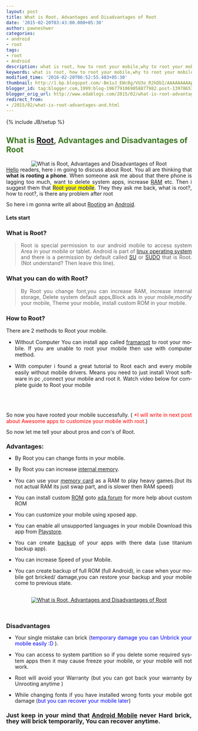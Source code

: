 ```yaml
---
layout: post
title: What is Root, Advantages and Disadvantages of Root
date: '2015-02-20T03:43:00.000+05:30'
author: pawneshwer
categories:
- android
- root
tags:
- root
- Android
description: what is root, how to root your mobile,why to root your mobile,when to root your mobile,root without pc
keywords: what is root, how to root your mobile,why to root your mobile,when to root your mobile,root without pc
modified_time: '2016-02-20T06:52:55.483+05:30'
thumbnail: http://1.bp.blogspot.com/-Be1uJ_EWc8g/VU3o_R2kDbI/AAAAAAAAApQ/5_3zhzWdga0/s72-c/root.jpg
blogger_id: tag:blogger.com,1999:blog-1967791069058877982.post-1397865353209627080
blogger_orig_url: http://www.edablogs.com/2015/02/what-is-root-advantages-and.html
redirect_from:
- /2015/02/what-is-root-advantages-and.html
---
```


{% include JB/setup %}

<div dir="ltr" style="text-align: left;" trbidi="on"><h2 style="text-align: left;"><span lang="en-US"><span style="color: #38761d;">What is <a href="http://en.wikipedia.org/wiki/Superuser" rel="wikipedia" target="_blank" title="Superuser">Root</a>, Advantages and Disadvantages of Root</span></span></h2><div class="separator" style="clear: both; text-align: center;"><img alt="What is Root, Advantages and Disadvantages of Root" border="0" src="http://1.bp.blogspot.com/-Be1uJ_EWc8g/VU3o_R2kDbI/AAAAAAAAApQ/5_3zhzWdga0/s1600/root.jpg" title="What is Root, Advantages and Disadvantages of Root" /></div><div style="line-height: 115%; margin-bottom: 0.35cm; text-align: justify;"><span lang="en-US"><a href="http://picasa.google.com/" rel="homepage" target="_blank" title="Picasa">Hello</a> readers, here i m going to discuss about Root. You all are thinking that <b>what is rooting a phone</b>. When someone ask me about that there phone is lagging too much, want to delete system apps, increase <a href="http://en.wikipedia.org/wiki/Random-access_memory" rel="wikipedia" target="_blank" title="Random-access memory">RAM</a> etc. Then i suggest them that <span style="color: blue;"><span style="background-color: yellow;">Root your mobile</span></span>. They they ask me back, what is root?, how to root?, is there any problem after root</span></div><div style="line-height: 115%; margin-bottom: 0.35cm; text-align: justify;"><span lang="en-US">So here i m gonna write all about <a href="http://en.wikipedia.org/wiki/Android_rooting" rel="wikipedia" target="_blank" title="Android rooting">Rooting</a> an <a href="http://code.google.com/android/" rel="homepage" target="_blank" title="Android">Android</a>.</span></div><h4 style="line-height: 115%; margin-bottom: 0.35cm; text-align: justify;"><span lang="en-US">Lets start </span></h4><h3><div class="alert alert-question" role="alert"><span lang="en-US">What is Root?</span></div></h3><div style="text-align: justify;"><blockquote><div style="line-height: 115%; margin-bottom: 0.35cm;"><span lang="en-US">Root is special permission to our android mobile to access system Area in your mobile or tablet. Android is part of <a href="http://www.intenseschool.com/boot_camp/linux" rel="intenseschoollinux" target="_blank" title="Linux Boot Camp">linux operating system</a> and there is a permission by default called <a href="http://en.wikipedia.org/wiki/Su_%28Unix%29" rel="wikipedia" target="_blank" title="Su (Unix)">SU</a> or <a href="http://www.sudo.ws/" rel="homepage" target="_blank" title="Sudo">SUDO</a> that is Root. (Not understand? Then leave this line).</span></div></blockquote></div><h3><div class="alert alert-question" role="alert"><span lang="en-US">What you can do with Root?</span></div></h3><div style="text-align: justify;"><blockquote><div style="line-height: 115%; margin-bottom: 0.35cm;"><span lang="en-US">By Root you change font,you can increase RAM, increase internal storage, Delete system default apps,Block ads in your mobile,modify your mobile, Theme your mobile, install custom ROM in your mobile.</span></div></blockquote></div><h3><div class="alert alert-question" role="alert"><span lang="en-US">How to Root?</span></div></h3><div style="line-height: 115%; margin-bottom: 0.35cm; text-align: justify;"><span lang="en-US">There are 2 methods to Root your mobile. </span></div><ul style="text-align: justify;"><li><span lang="en-US">Without Computer You can install app called <a href="http://forum.xda-developers.com/apps/framaroot/root-framaroot-one-click-apk-to-root-t2130276" rel="nofollow" target="_blank">framaroot</a> to root your mobile. If you are unable to root your mobile then use with computer method.</span></li></ul><ul style="text-align: left;"><li style="text-align: justify;"><span lang="en-US">With computer i found a great tutorial to Root each and every mobile easily without mobile drivers. Means you need to just install Vroot software in pc ,connect your mobile and root it. Watch video below for complete guide to Root your mobile</span></li></ul><br /><br /><article id="default-usage"><div class="to-lock" style="display: none;"><br /><center><iframe allowfullscreen="allowfullscreen" frameborder="0" height="315" src="//www.youtube.com/embed/XYt5oxhnllA" width="70%"></iframe></center><center></center></div></article><br /><div><div style="line-height: 115%; margin-bottom: 0.35cm; text-align: justify;"><span lang="en-US">So now you have rooted your mobile successfully. ( <span style="color: red;">*I will write in next post about Awesome apps to customize your mobile with root.</span>)</span></div><div style="line-height: 115%; margin-bottom: 0.35cm; text-align: justify;"><span lang="en-US">So now let me tell your about pros and con's of Root.</span></div><!-- adsense --> <div style="line-height: 115%; margin-bottom: 0.35cm; text-align: justify;"><h3><div class="alert alert-success" role="alert"><span lang="en-US">Advantages:</span></div></h3></div><div style="line-height: 115%; margin-bottom: 0.35cm; text-align: justify;"><ul><li><span lang="en-US">By Root you can change fonts in your mobile.</span></li></ul></div><div style="line-height: 115%; margin-bottom: 0.35cm; text-align: justify;"><ul><li><span lang="en-US">By Root you can increase <a href="http://www.lg.com/us/data-storage" rel="lghe" target="_blank" title="Data Storage">internal memory</a>.</span></li></ul></div><div style="line-height: 115%; margin-bottom: 0.35cm; text-align: justify;"><ul><li><span lang="en-US">You can use your <a href="http://en.wikipedia.org/wiki/Memory_card" rel="wikipedia" target="_blank" title="Memory card">memory card</a> as a RAM to play heavy games.(but its not actual RAM its just swap part, and is slower then RAM speed)</span></li></ul></div><div style="line-height: 115%; margin-bottom: 0.35cm; text-align: justify;"><ul><li><span lang="en-US">You can install custom <a href="http://en.wikipedia.org/wiki/Read-only_memory" rel="wikipedia" target="_blank" title="Read-only memory">ROM</a> goto <a href="http://forum.xda-developers.com/" rel="nofollow" target="_blank">xda forum</a> for more help about custom ROM</span></li></ul></div><div style="line-height: 115%; margin-bottom: 0.35cm; text-align: justify;"><ul><li><span lang="en-US">You can customize your mobile using xposed app.</span></li></ul></div><div style="line-height: 115%; margin-bottom: 0.35cm; text-align: justify;"><ul><li><span lang="en-US">You can enable all unsupported languages in your mobile Download this app from <a href="https://play.google.com/store/apps/details?id=pr.uni.fonts" rel="nofollow" target="_blank">Playstore</a>.</span></li></ul></div><div style="line-height: 115%; margin-bottom: 0.35cm; text-align: justify;"><ul><li><span lang="en-US">You can create <a href="http://en.wikipedia.org/wiki/Backup" rel="wikipedia" target="_blank" title="Backup">backup</a> of your apps with there data (use titanium backup app).</span></li></ul><ul><li><span lang="en-US">You can increase Speed of your Mobile. </span></li></ul></div><div style="line-height: 115%; margin-bottom: 0.35cm;"><ul style="text-align: left;"><li style="text-align: justify;"><span lang="en-US">You can create backup of full ROM (full Android), in case when your mobile got bricked/ damage,you can restore your backup and your mobile come to previous state.</span></li></ul><br /><div class="separator" style="clear: both; text-align: center;"><span lang="en-US"><a target="_blank" href="http://1.bp.blogspot.com/-gJ912eJ4Htk/VU3qj7fZCMI/AAAAAAAAApc/DlLdFj34irs/s1600/Screenshot_2014-12-21-15-10-01.jpg" imageanchor="1" style="margin-left: 1em; margin-right: 1em;"><img alt="What is Root, Advantages and Disadvantages of Root" border="0" class="lazy" data-src="http://3.bp.blogspot.com/-qRJ2pJ3_uIw/VU3q9H9fdYI/AAAAAAAAApk/8fus4NQ2G1c/s1600/Screenshot_2014-12-21-15-10-01-169x300.jpg" title="What is Root, Advantages and Disadvantages of Root" /></a></span></div><span lang="en-US"></span></div><div style="line-height: 115%; margin-bottom: 0.35cm;"><ul style="text-align: left;"></ul></div><div style="line-height: 115%; margin-bottom: 0.35cm; text-align: left;"></div><div style="line-height: 115%; margin-bottom: 0.35cm; text-align: left;"></div><!-- adsense --> <br /><div style="line-height: 115%; margin-bottom: 0.35cm;"><h3><div class="alert alert-fail" role="alert"><span lang="en-US">Disadvantages</span></div></h3></div><div style="line-height: 115%; margin-bottom: 0.35cm;"><ul style="text-align: left;"><li style="text-align: justify;"><span lang="en-US">Your single mistake can brick (<span style="color: blue;">temporary damage you can Unbrick your mobile easily :D</span> ).</span></li></ul></div><div style="line-height: 115%; margin-bottom: 0.35cm; text-align: justify;"><ul><li><span lang="en-US">You can access to system partition so if you delete some required system apps then it may cause freeze your mobile, or your mobile will not work.</span></li></ul><ul><li><span lang="en-US">Root will avoid your Warranty (but you can got back your warranty by Unrooting anytime ) </span></li></ul></div><div style="line-height: 115%; margin-bottom: 0.35cm; text-align: justify;"><ul><li><span lang="en-US">While changing fonts if you have installed wrong fonts your mobile got damage (<span style="color: blue;">but you can recover your mobile later</span>)</span></li></ul><h3><span lang="en-US"><div class="alert alert-info" role="alert">Just keep in your mind that <a href="http://code.google.com/android/" rel="homepage" target="_blank" title="Android">Android Mobile</a> never Hard brick, they will brick temporarily, You can recover anytime.</div></span></h3></div></div></div>